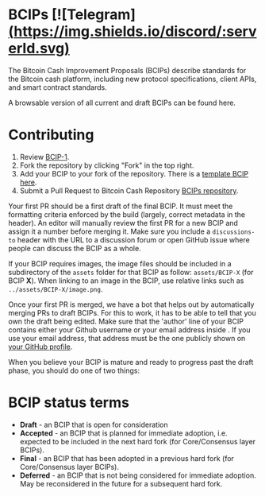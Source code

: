 # BCIPs [![Telegram][(https://img.shields.io/discord/:serverId.svg)](https://t.me/BitcoinCash123)
The Bitcoin Cash Improvement Proposals (BCIPs) describe standards for the Bitcoin cash platform, including new protocol specifications, client APIs, and smart contract standards.

A browsable version of all current and draft BCIPs can be found here.

# Contributing

 1. Review [BCIP-1](BCIPs/BCIP-1.md).
 2. Fork the repository by clicking "Fork" in the top right.
 3. Add your BCIP to your fork of the repository. There is a [template BCIP here](BCIP-X.md).
 4. Submit a Pull Request to Bitcoin Cash Repository [BCIPs repository](https://github.com/sriharikapu/BCIPs).

Your first PR should be a first draft of the final BCIP. It must meet the formatting criteria enforced by the build (largely, correct metadata in the header). An editor will manually review the first PR for a new BCIP and assign it a number before merging it. Make sure you include a `discussions-to` header with the URL to a discussion forum or open GitHub issue where people can discuss the BCIP as a whole.

If your BCIP requires images, the image files should be included in a subdirectory of the `assets` folder for that BCIP as follow: `assets/BCIP-X` (for BCIP **X**). When linking to an image in the BCIP, use relative links such as `../assets/BCIP-X/image.png`.

Once your first PR is merged, we have a bot that helps out by automatically merging PRs to draft BCIPs. For this to work, it has to be able to tell that you own the draft being edited. Make sure that the 'author' line of your BCIP contains either your Github username or your email address inside <triangular brackets>. If you use your email address, that address must be the one publicly shown on [your GitHub profile](https://github.com/settings/profile).

When you believe your BCIP is mature and ready to progress past the draft phase, you should do one of two things:


# BCIP status terms
* **Draft** - an BCIP that is open for consideration
* **Accepted** - an BCIP that is planned for immediate adoption, i.e. expected to be included in the next hard fork (for Core/Consensus layer BCIPs).
* **Final** - an BCIP that has been adopted in a previous hard fork (for Core/Consensus layer BCIPs).
* **Deferred** - an BCIP that is not being considered for immediate adoption. May be reconsidered in the future for a subsequent hard fork.


